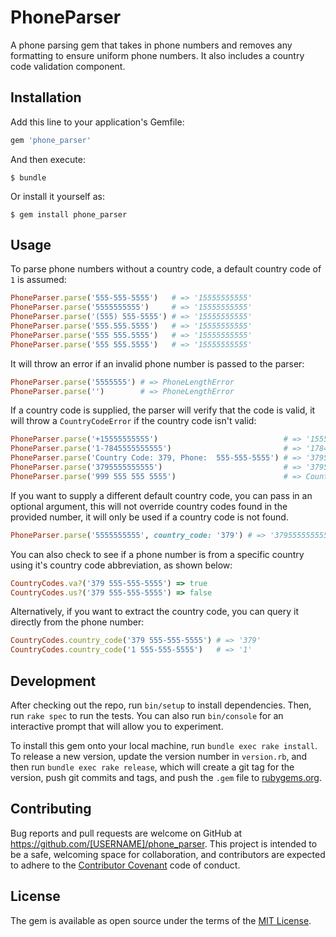 # PhoneParser

A phone parsing gem that takes in phone numbers and removes any formatting to ensure uniform phone numbers. It also includes a country code validation component.

## Installation

Add this line to your application's Gemfile:

```ruby
gem 'phone_parser'
```

And then execute:

    $ bundle

Or install it yourself as:

    $ gem install phone_parser

## Usage

To parse phone numbers without a country code, a default country code of `1` is assumed:

```ruby
PhoneParser.parse('555-555-5555')   # => '15555555555'
PhoneParser.parse('5555555555')     # => '15555555555'
PhoneParser.parse('(555) 555-5555') # => '15555555555'
PhoneParser.parse('555.555.5555')   # => '15555555555'
PhoneParser.parse('555 555.5555')   # => '15555555555'
PhoneParser.parse('555 555.5555')   # => '15555555555'
```

It will throw an error if an invalid phone number is passed to the parser:

```ruby
PhoneParser.parse('5555555') # => PhoneLengthError
PhoneParser.parse('')        # => PhoneLengthError
```

If a country code is supplied, the parser will verify that the code is valid, it will throw a `CountryCodeError` if the country code isn't valid:

```ruby
PhoneParser.parse('+15555555555')                            # => '15555555555'
PhoneParser.parse('1-7845555555555')                         # => '17845555555555'
PhoneParser.parse('Country Code: 379, Phone:  555-555-5555') # => '3795555555555'
PhoneParser.parse('3795555555555')                           # => '3795555555555'
PhoneParser.parse('999 555 555 5555')                        # => CountryCodeError
```

If you want to supply a different default country code, you can pass in an optional argument, this will not override country codes found in the provided number, it will only be used if a country code is not found.

```ruby
PhoneParser.parse('5555555555', country_code: '379') # => '3795555555555'
```

You can also check to see if a phone number is from a specific country using it's country code abbreviation, as shown below:

```ruby
CountryCodes.va?('379 555-555-5555') => true
CountryCodes.us?('379 555-555-5555') => false
```

Alternatively, if you want to extract the country code, you can query it directly from the phone number:

```ruby
CountryCodes.country_code('379 555-555-5555') # => '379'
CountryCodes.country_code('1 555-555-5555')   # => '1'
```


## Development

After checking out the repo, run `bin/setup` to install dependencies. Then, run `rake spec` to run the tests. You can also run `bin/console` for an interactive prompt that will allow you to experiment.

To install this gem onto your local machine, run `bundle exec rake install`. To release a new version, update the version number in `version.rb`, and then run `bundle exec rake release`, which will create a git tag for the version, push git commits and tags, and push the `.gem` file to [rubygems.org](https://rubygems.org).

## Contributing

Bug reports and pull requests are welcome on GitHub at https://github.com/[USERNAME]/phone_parser. This project is intended to be a safe, welcoming space for collaboration, and contributors are expected to adhere to the [Contributor Covenant](http://contributor-covenant.org) code of conduct.


## License

The gem is available as open source under the terms of the [MIT License](http://opensource.org/licenses/MIT).

